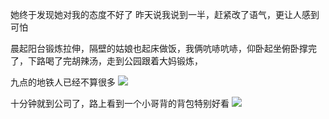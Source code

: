 她终于发现她对我的态度不好了
昨天说我说到一半，赶紧改了语气，更让人感到可怕

晨起阳台锻炼拉伸，隔壁的姑娘也起床做饭，我俩吭哧吭哧，仰卧起坐俯卧撑完了，下路喝了完胡辣汤，走到公园跟着大妈锻炼，

九点的地铁人已经不算很多
![](http://upload-images.jianshu.io/upload_images/6904315-952aa95c0e74083c.jpg?imageMogr2/auto-orient/strip%7CimageView2/2/w/1080/q/50)



十分钟就到公司了，路上看到一个小哥背的背包特别好看
![](http://upload-images.jianshu.io/upload_images/6904315-12c9bd6ff2c8d6c9.jpg?imageMogr2/auto-orient/strip%7CimageView2/2/w/1080/q/50)
